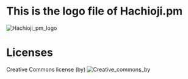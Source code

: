 # This is the logo file of Hachioji.pm
![Hachioji_pm_logo](/img/hachioji_pm.png)

# Licenses
Creative Commons license (by) ![Creative_commons_by](http://upload.wikimedia.org/wikipedia/commons/6/64/CC-BY.png)
